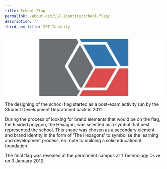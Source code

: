 ```yaml
---
title: School Flag
permalink: /about-sst/SST-Identity/school-flag/
description: ""
third_nav_title: SST Identity
---
```

![](/images/SST%20Flag%20Resize1.jpeg)

The designing of the school flag started as a post-exam activity run by the Student Development Department back in 2011.

During the process of looking for brand elements that would be on the flag, the 6 sided polygon, the Hexagon, was selected as a symbol that best represented the school. This shape was chosen as a secondary element and brand identity in the form of ‘The Hexagons’ to symbolise the learning and development process, en route to building a solid educational foundation.

The final flag was revealed at the permanent campus at 1 Technology Drive on 3 January 2012.
